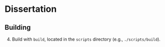 # Dissertation

## Building 
4. Build with `build`, located in the `scripts` directory (e.g., `./scripts/build`).

